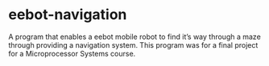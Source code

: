 # eebot-navigation
A program that enables a eebot mobile robot to find it’s way through a maze through providing a navigation system. 
This program was for a final project for a Microprocessor Systems course.  
